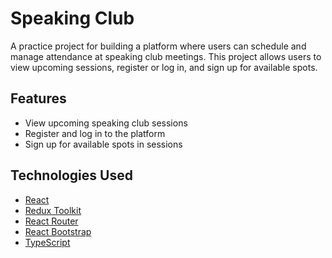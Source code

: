 # Speaking Club

A practice project for building a platform where users can schedule and manage attendance at speaking club meetings. This project allows users to view upcoming sessions, register or log in, and sign up for available spots.

## Features

- View upcoming speaking club sessions
- Register and log in to the platform
- Sign up for available spots in sessions

## Technologies Used

- [React](https://react.dev/)
- [Redux Toolkit](https://redux-toolkit.js.org/)
- [React Router](https://reactrouter.com/home)
- [React Bootstrap](https://react-bootstrap.netlify.app/)
- [TypeScript](https://www.typescriptlang.org/docs/handbook/react.html)
